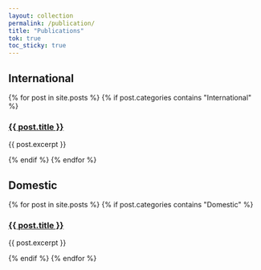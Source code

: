 ```yaml
---
layout: collection
permalink: /publication/
title: "Publications"
tok: true
toc_sticky: true
---
```


<div class="International">
  <h2>International</h2>
  {% for post in site.posts %}
    {% if post.categories contains "International" %}
      <h3><a href="{{ post.url }}">{{ post.title }}</a></h3>
      <p>{{ post.excerpt }}</p>
    {% endif %}
  {% endfor %}
</div>

<div class="Domestic">
  <h2>Domestic</h2>
  {% for post in site.posts %}
    {% if post.categories contains "Domestic" %}
      <h3><a href="{{ post.url }}">{{ post.title }}</a></h3>
      <p>{{ post.excerpt }}</p>
    {% endif %}
  {% endfor %}
</div>